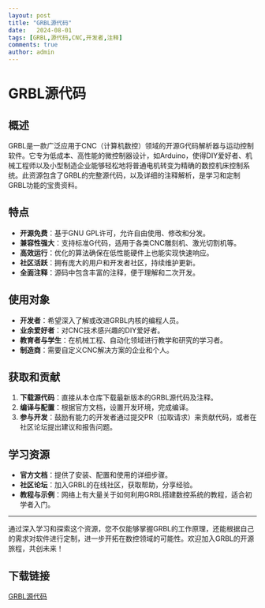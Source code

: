 ```yaml
---
layout: post
title: "GRBL源代码"
date:   2024-08-01
tags: [GRBL,源代码,CNC,开发者,注释]
comments: true
author: admin
---
```

# GRBL源代码

## 概述

GRBL是一款广泛应用于CNC（计算机数控）领域的开源G代码解析器与运动控制软件。它专为低成本、高性能的微控制器设计，如Arduino，使得DIY爱好者、机械工程师以及小型制造企业能够轻松地将普通电机转变为精确的数控机床控制系统。此资源包含了GRBL的完整源代码，以及详细的注释解析，是学习和定制GRBL功能的宝贵资料。

## 特点

- **开源免费**：基于GNU GPL许可，允许自由使用、修改和分发。
- **兼容性强大**：支持标准G代码，适用于各类CNC雕刻机、激光切割机等。
- **高效运行**：优化的算法确保在低性能硬件上也能实现快速响应。
- **社区活跃**：拥有庞大的用户和开发者社区，持续维护更新。
- **全面注释**：源码中包含丰富的注释，便于理解和二次开发。

## 使用对象

- **开发者**：希望深入了解或改进GRBL内核的编程人员。
- **业余爱好者**：对CNC技术感兴趣的DIY爱好者。
- **教育者与学生**：在机械工程、自动化领域进行教学和研究的学习者。
- **制造商**：需要自定义CNC解决方案的企业和个人。

## 获取和贡献

1. **下载源代码**：直接从本仓库下载最新版本的GRBL源代码及注释。
2. **编译与配置**：根据官方文档，设置开发环境，完成编译。
3. **参与开发**：鼓励有能力的开发者通过提交PR（拉取请求）来贡献代码，或者在社区论坛提出建议和报告问题。

## 学习资源

- **官方文档**：提供了安装、配置和使用的详细步骤。
- **社区论坛**：加入GRBL的在线社区，获取帮助，分享经验。
- **教程与示例**：网络上有大量关于如何利用GRBL搭建数控系统的教程，适合初学者入门。

---

通过深入学习和探索这个资源，您不仅能够掌握GRBL的工作原理，还能根据自己的需求对软件进行定制，进一步开拓在数控领域的可能性。欢迎加入GRBL的开源旅程，共创未来！

## 下载链接

[GRBL源代码](https://pan.quark.cn/s/905b3a049c98)